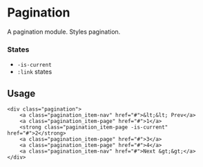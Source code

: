 Pagination
===========

A pagination module. Styles pagination.

### States

- `-is-current`
- `:link` states


Usage
-----

    <div class="pagination">
        <a class="pagination_item-nav" href="#">&lt;&lt; Prev</a>
        <a class="pagination_item-page" href="#">1</a>
        <strong class="pagination_item-page -is-current" href="#">2</strong>
        <a class="pagination_item-page" href="#">3</a>
        <a class="pagination_item-page" href="#">4</a>
        <a class="pagination_item-nav" href="#">Next &gt;&gt;</a>
    </div>

